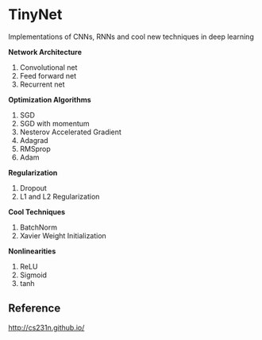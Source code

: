 # TinyNet

Implementations of CNNs, RNNs and cool new techniques in deep learning

**Network Architecture**
1. Convolutional net
2. Feed forward net
3. Recurrent net

**Optimization Algorithms**
1. SGD
2. SGD with momentum
3. Nesterov Accelerated Gradient
4. Adagrad
5. RMSprop
6. Adam

**Regularization**
1. Dropout
2. L1 and L2 Regularization

**Cool Techniques**

1. BatchNorm
2. Xavier Weight Initialization

**Nonlinearities**
1. ReLU
2. Sigmoid
3. tanh

## Reference
http://cs231n.github.io/
